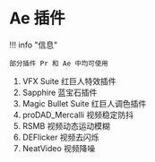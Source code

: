 # Ae 插件

!!! info "信息"

    部分插件 Pr 和 Ae 中均可使用

1. VFX Suite 红巨人特效插件
2. Sapphire 蓝宝石插件
3. Magic Bullet Suite 红巨人调色插件
4. proDAD_Mercalli 视频稳定防抖
5. RSMB 视频动态运动模糊
6. DEFlicker 视频去闪烁
7. NeatVideo 视频降噪